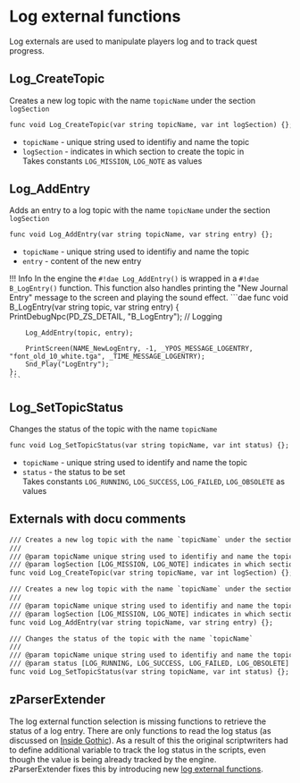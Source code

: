 # Log external functions
Log externals are used to manipulate players log and to track quest progress.


## Log_CreateTopic
Creates a new log topic with the name `topicName` under the section `logSection`

```dae
func void Log_CreateTopic(var string topicName, var int logSection) {};
```

- `topicName` - unique string used to identifiy and name the topic
- `logSection` - indicates in which section to create the topic in  
Takes constants `LOG_MISSION`, `LOG_NOTE` as values

## Log_AddEntry
Adds an entry to a log topic with the name `topicName` under the section `logSection`

```dae
func void Log_AddEntry(var string topicName, var string entry) {};
```

- `topicName` - unique string used to identifiy and name the topic
- `entry` - content of the new entry

!!! Info
    In the engine the `#!dae Log_AddEntry()` is wrapped in a `#!dae B_LogEntry()` function. This function also handles printing the "New Journal Entry" message to the screen and playing the sound effect.
    ```dae
    func void B_LogEntry(var string topic, var string entry)
    {
        PrintDebugNpc(PD_ZS_DETAIL, "B_LogEntry"); // Logging

        Log_AddEntry(topic, entry);

        PrintScreen(NAME_NewLogEntry, -1, _YPOS_MESSAGE_LOGENTRY, "font_old_10_white.tga", _TIME_MESSAGE_LOGENTRY);
        Snd_Play("LogEntry");
    };
    ```

## Log_SetTopicStatus
Changes the status of the topic with the name `topicName`

```dae
func void Log_SetTopicStatus(var string topicName, var int status) {};
```

- `topicName` - unique string used to identify and name the topic
- `status` - the status to be set  
Takes constants `LOG_RUNNING`, `LOG_SUCCESS`, `LOG_FAILED`, `LOG_OBSOLETE` as values

## Externals with docu comments

```dae
/// Creates a new log topic with the name `topicName` under the section `logSection`
/// 
/// @param topicName unique string used to identifiy and name the topic
/// @param logSection [LOG_MISSION, LOG_NOTE] indicates in which section to create the topic in
func void Log_CreateTopic(var string topicName, var int logSection) {};

/// Creates a new log topic with the name `topicName` under the section `logSection`
/// 
/// @param topicName unique string used to identifiy and name the topic
/// @param logSection [LOG_MISSION, LOG_NOTE] indicates in which section to create the topic in
func void Log_AddEntry(var string topicName, var string entry) {};

/// Changes the status of the topic with the name `topicName`
///
/// @param topicName unique string used to identifiy and name the topic
/// @param status [LOG_RUNNING, LOG_SUCCESS, LOG_FAILED, LOG_OBSOLETE] the status to be set
func void Log_SetTopicStatus(var string topicName, var int status) {};
```



## zParserExtender
The log external function selection is missing functions to retrieve the status of a log entry. There are only functions to read the log status (as discussed on [Inside Gothic](https://ataulien.github.io/Inside-Gothic/QuestLog/)). As a result of this the original scriptwriters had to define additional variable to track the log status in the scripts, even though the value is being already tracked by the engine.  
zParserExtender fixes this by introducing new [log external functions](/extenders/zparserextender/log.md).
